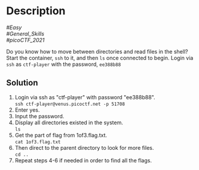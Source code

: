 # Description

_#Easy_<br>
_#General_Skills_<br>
_#picoCTF_2021_<br>

Do you know how to move between directories and read files in the shell? Start the container, `ssh` to it, and then `ls` once connected to begin. Login via `ssh` as `ctf-player` with the password, `ee388b88`

## Solution

1. Login via ssh as "ctf-player" with password "ee388b88".<br>
   `ssh ctf-player@venus.picoctf.net -p 51708`
2. Enter yes.
3. Input the password.
4. Display all directories existed in the system.<br>
   `ls`
5. Get the part of flag from 1of3.flag.txt.<br>
   `cat 1of3.flag.txt`
6. Then direct to the parent directory to look for more files.<br>
   `cd ..`
7. Repeat steps 4-6 if needed in order to find all the flags.

